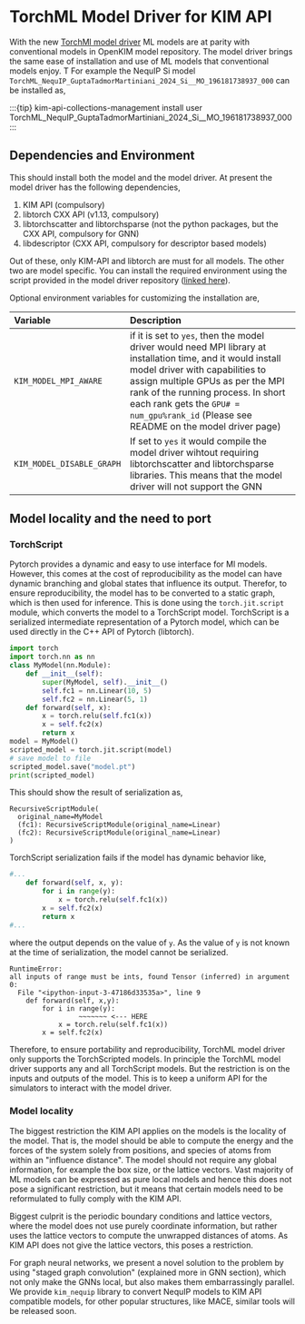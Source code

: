 # TorchML Model Driver for KIM API
With the new [TorchMl model driver](https://openkim.org/id/MD_173118614730_000) ML models are
at parity with conventional models in OpenKIM model repository. The model driver brings
the same ease of installation and use of ML models that conventional models enjoy. T
For example the NequIP Si model ` TorchML_NequIP_GuptaTadmorMartiniani_2024_Si__MO_196181738937_000`
can be installed as,

:::{tip}
kim-api-collections-management install user TorchML_NequIP_GuptaTadmorMartiniani_2024_Si__MO_196181738937_000
:::

## Dependencies and Environment

This should install both the model and the model driver. 
At present the model driver has the following dependencies,
1. KIM API (compulsory)
2. libtorch CXX API (v1.13, compulsory)
3. libtorchscatter and libtorchsparse (not the python packages, but the CXX API, compulsory for GNN)
4. libdescriptor (CXX API, compulsory for descriptor based models)

Out of these, only KIM-API and libtorch are must for all models. The other two are model specific.
You can install the required environment using the script provided in the model driver repository ([linked here](https://openkim.org/files/MD_173118614730_000/install_dependencies.sh)).

Optional environment variables for customizing the installation are,

| Variable | Description                                                                                                                                                                                                                                                                                                         |
|:-----------------|:--------------------------------------------------------------------------------------------------------------------------------------------------------------------------------------------------------------------------------------------------------------------------------------------------------------------|
|`KIM_MODEL_MPI_AWARE`| if it is set to `yes`, then the model driver would need MPI library at installation time, and it would install model driver with capabilities to assign multiple GPUs as per the MPI rank of the running process. In short each rank gets the `GPU# = num_gpu%rank_id` (Please see README on the model driver page) |
|`KIM_MODEL_DISABLE_GRAPH`| If set to `yes` it would compile the model driver wihtout requiring libtorchscatter and libtorchsparse libraries. This means that the model driver will not support the GNN|


## Model locality and the need to port
### TorchScript
Pytorch provides a dynamic and easy to use interface for Ml models.
However, this comes at the cost of reproducibility as the model can have dynamic branching and global states that influence its output.
Therefor, to ensure reproducibility, the model has to be converted to a static graph, which is then used for inference.
This is done using the `torch.jit.script` module, which converts the model to a TorchScript model.
TorchScript is a serialized intermediate representation of a Pytorch model, which can be used directly in the C++ API of Pytorch (libtorch).

```python
import torch
import torch.nn as nn
class MyModel(nn.Module):
    def __init__(self):
        super(MyModel, self).__init__()
        self.fc1 = nn.Linear(10, 5)
        self.fc2 = nn.Linear(5, 1)
    def forward(self, x):
        x = torch.relu(self.fc1(x))
        x = self.fc2(x)
        return x
model = MyModel()
scripted_model = torch.jit.script(model)
# save model to file
scripted_model.save("model.pt")
print(scripted_model)
```
This should show the result of serialization as,
```text
RecursiveScriptModule(
  original_name=MyModel
  (fc1): RecursiveScriptModule(original_name=Linear)
  (fc2): RecursiveScriptModule(original_name=Linear)
)
```

TorchScript serialization fails if the model has dynamic behavior like,
```python
#...
    def forward(self, x, y):
        for i in range(y):
            x = torch.relu(self.fc1(x))
        x = self.fc2(x)
        return x
#...
```
where the output depends on the value of `y`. As the value of `y` is not known at the time of serialization, the model cannot be serialized.

```text
RuntimeError: 
all inputs of range must be ints, found Tensor (inferred) in argument 0:
  File "<ipython-input-3-47186d33535a>", line 9
    def forward(self, x,y):
        for i in range(y):
                 ~~~~~~~ <--- HERE
            x = torch.relu(self.fc1(x))
        x = self.fc2(x)
```

Therefore, to ensure portability and reproducibility, TorchML model driver only supports
the TorchScripted models.
In principle the TorchML model driver supports any and all TorchScript models. But 
the restriction is on the inputs and outputs of the model. This is to keep a uniform
API for the simulators to interact with the model driver.

### Model locality
The biggest restriction the KIM API applies on the models is the locality of the model.
That is, the model should be able to compute the energy and the forces of the system 
solely from positions, and species of atoms from within an "influence distance". The
model should not require any global information, for example the box size, or the lattice
vectors. Vast majority of ML models can be expressed as pure local models and hence this 
does not pose a significant restriction, but it means that certain models need to be
reformulated to fully comply with the KIM API.

Biggest culprit is the periodic boundary conditions and lattice vectors, where the model
does not use purely coordinate information, but rather uses the lattice vectors to compute
the unwrapped distances of atoms. As KIM API does not give the lattice vectors, this
poses a restriction. 

For graph neural networks, we present a novel solution to the problem by using 
"staged graph convolution" (explained more in GNN section), which not only make the GNNs local, but also makes them
embarrassingly parallel. We provide `kim_nequip` library to convert NequIP models to
KIM API compatible models, for other popular structures, like MACE, similar tools will 
be released soon.